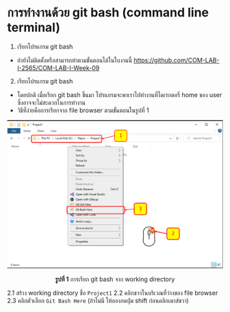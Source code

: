 # การทำงานด้วย git bash (command line terminal) #

1. เรียกโปรแกรม git bash
-  ถ้ายังไม่ติดตั้งหรือสามารถทำตามขั้นตอนได้ในใบงานนี้ <https://github.com/COM-LAB-I-2565/COM-LAB-I-Week-09>

2. เรียกโปรแกรม git bash
- โดยปกติ เมื่อเรียก git bash ขึ้นมา โปรแกรมจะพาเราไปทำงานที่ไดเรกตอรี่ home ของ user ซึ่งอาจจะไม่สะดวกในการทำงาน
- วิธีที่ง่ายคือการเรียกจาก file browser ตามขั้นตอนในรูปที่ 1

<p align="center">
<img  src="Pictures/pic-05.png" />
</p>

<p align ="Center"> <b>รูปที่ 1</b> การเรียก git bash จาก working directory</p>

2.1 สร้าง working directory ชื่อ `Project1`
2.2 คลิกขวาในบริเวณที่ว่างของ file browser
2.3 คลิกตัวเลือก `Git Bash Here` (ถ้าไม่มี ให้ลองกดปุ่ม shift ก่อนคลิกเมาส์ขวา)


